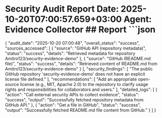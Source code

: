 # Security Audit Report  **Date**: 2025-10-20T07:00:57.659+03:00 **Agent**: Evidence Collector  ## Report  ```json
{
  "audit_date": "2025-10-20 07:00:48",
  "overall_status": "success",
  "sources_accessed": [
    {
      "source": "GitHub API (repository metadata)",
      "status": "success",
      "details": "Retrieved metadata for repository Amitro123/security-evidence-demo"
    },
    {
      "source": "GitHub (README.md file)",
      "status": "success",
      "details": "Retrieved content of README.md from Amitro123/security-evidence-demo"
    }
  ],
  "security_findings": [
    "The public GitHub repository 'security-evidence-demo' does not have an explicit license file defined."
  ],
  "recommendations": [
    "Add an appropriate open-source license (e.g., MIT, Apache 2.0) to the repository to clarify usage rights and responsibilities for collaborators and users."
  ],
  "detailed_logs": [
    {
      "action": "Call external security APIs to collect evidence",
      "status": "success",
      "output": "Successfully fetched repository metadata from GitHub API."
    },
    {
      "action": "Get a file in GitHub",
      "status": "success",
      "output": "Successfully fetched README.md file content from GitHub."
    }
  ]
}
```